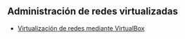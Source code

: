 ## Administración de redes virtualizadas

- [Virtualización de redes mediante VirtualBox](https://github.com/mondeja/fullstack/tree/master/backend/src/012-protocolos_red/network_architecture/virtual_networks/vbox)